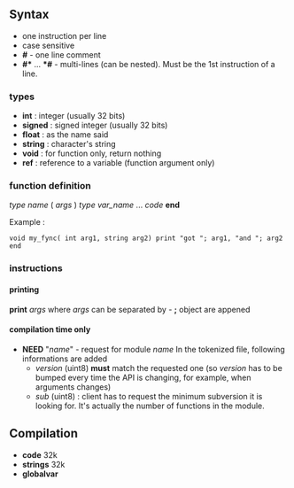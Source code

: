 

## Syntax

- one instruction per line
- case sensitive
- **#** - one line comment
- __#*__ ... __*#__ - multi-lines (can be nested). Must be the 1st instruction of a line.

### types

- **int** : integer (usually 32 bits)
- **signed** : signed integer (usually 32 bits)
- **float** : as the name said
- **string** : character's string
- **void** : for function only, return nothing
- **ref** : reference to a variable (function argument only)

### function definition

*type* *name* ( *args* )
	*type* *var_name*
	...
	*code*
**end**

Example :

``
void my_fync( int arg1, string arg2)
	print "got "; arg1, "and "; arg2
end
``

### instructions

#### printing

**print** *args*
where *args* can be separated by 
	- **;** object are appened 

#### compilation time only

- **NEED** "*name*" - request for module *name*
In the tokenized file, following informations are added
	- *version* (uint8) **must** match the requested one (so *version* has to be bumped  every time the API is changing, for example, when arguments changes)
	- *sub* (uint8) : client has to request the minimum subversion it is looking for. It's actually the number of functions in the module.

## Compilation

- **code** 32k
- **strings** 32k
- **globalvar**
